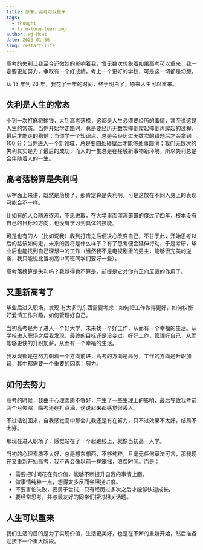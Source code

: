 ```yaml
---
title: 原来，高考可以重来
tags:
  - thought
  - life-long-learning
author: wj-Mcat
date: 2023-01-30
slug: restart-life
---
```


高考的失利让我至今还微妙的影响着我，曾无数次想象着如果高考可以重来，我一定要更加努力，争取有一个好成绩，考上一个更好的学校，可是这一切都是幻想。

从 13 年到 23 年，我花了十年的时间，终于明白了，原来人生可以重来。

## 失利是人生的常态

小到一次打麻将输钱，大到高考落榜，这都是人生必须要经历的事情，甚至说这是人生的常态。当你开始学走路时，总是要经历无数次摔倒爬起摔倒再爬起的过程，最后才能走的稳健；当你学一个知识点，总是会经历过无数次的错题后才会拿到100 分；当你进入一个新领域，总是要四处碰壁后才能够处事圆滑；我们无数次的失利其实是为了最后的成功，而人的一生总是在接触新事物新环境，所以失利总是会伴随着人的一生。

## 高考落榜算是失利吗

从字面上来讲，既然是落榜了，那肯定算是失利啊。可是这放在不同人身上的表现可能会不一样。

比如有的人会随波逐流，不思进取，在大学里面浑浑噩噩的度过了四年，根本没有自己的目标和方向，也没有学习到具体的技能。

可是也有的人（比如说我）收到打击之后便决心改变自己，不甘于此，开始思考以后的路该如何走，未来的我将是什么样子？有了思考便会延伸行动，于是考研，毕业后也能找到自己理想中的工作（当然我不是电视剧里的男主，能够很完美的逆袭，我只能说比当初高中同班同学们要好一些）。

高考落榜算是失利吗？我觉得也不算是，前提是它对你有正向反馈的作用了。

## 又重新高考了

毕业后进入职场，发现 有太多的东西需要考虑：如何把工作做得更好，如何权衡好爱情工作兴趣，如何管理好自己。

当初高考是为了进入一个好大学，未来找一个好工作，从而有一个幸福的生活。从学校进入职场之后我发现，最终的目标还是没变过，好好工作，管理好自己，从而能够更快的升职加薪，从而有一个幸福的生活。

我发现都是在努力朝着一个方向前进，高考的方向是高分，工作的方向是升职加薪，其中都需要一个重要的因素：努力。

## 如何去努力

高考的时候，我由于心理素质不够好，产生了一些生理上的影响，最后导致我考前两个月失眠，临考还在打点滴，这说起来都感觉很丢人。

不过话说回来，自我感觉高中那会儿我还是有在努力，只不过效果不太好，结局不太好。

那现在进入职场了，感觉站在了一个起跑线上，就像当初高一入学。

当初的心理素质不太好，总是想东想西，不够纯粹，且毫无任何章法可言，那我现在又重新开始高考，我不再会像以前一样笨拙，浪费时间。而是：

* 需要把时间花在有价值，能够不断提升自我的事情上面。
* 做事情纯粹一点，想得太多反而会阻挠进度。
* 不要害怕失败，要勇于尝试，只有经历过多次之后才能够快速成长。
* 要经常思考，并与最友好的同学们探讨相关话题。

## 人生可以重来

我们生活的目的是为了实现价值，生活更美好，也是在不断的重新开始，然后准备迎接下一个重大阶段。
